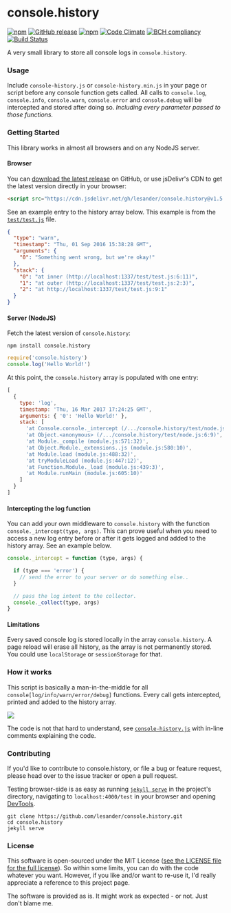 # console.history
[![npm](https://img.shields.io/npm/v/console.history.svg)]()
[![GitHub release](https://img.shields.io/github/release/lesander/console.history.svg?maxAge=2592000)]()
[![npm](https://img.shields.io/npm/dt/console.history.svg)]()
[![Code Climate](https://codeclimate.com/github/lesander/console.history/badges/gpa.svg)](https://codeclimate.com/github/lesander/console.history)
[![BCH compliancy](https://bettercodehub.com/edge/badge/lesander/console.history)](https://bettercodehub.com)
[![Build Status](https://travis-ci.org/lesander/console.history.svg?branch=master)](https://travis-ci.org/lesander/console.history)


A very small library to store all console logs in `console.history`.

### Usage
Include `console-history.js` or `console-history.min.js` in your page or script before any console function gets called. All calls to `console.log`, `console.info`, `console.warn`, `console.error` and `console.debug` will be intercepted and stored after doing so. *Including every parameter passed to those functions.*

### Getting Started
This library works in almost all browsers and on any NodeJS server.

#### Browser
You can [download the latest release](https://github.com/lesander/console.history/releases/latest) on GitHub, or use jsDelivr's CDN to get the latest version directly in your browser:
```html
<script src="https://cdn.jsdelivr.net/gh/lesander/console.history@v1.5.1/console-history.min.js"></script>
```
See an example entry to the history array below. This example is from the [`test/test.js`](test/test.js) file.
```json
{
  "type": "warn",
  "timestamp": "Thu, 01 Sep 2016 15:38:28 GMT",
  "arguments": {
    "0": "Something went wrong, but we're okay!"
  },
  "stack": {
    "0": "at inner (http://localhost:1337/test/test.js:6:11)",
    "1": "at outer (http://localhost:1337/test/test.js:2:3)",
    "2": "at http://localhost:1337/test/test.js:9:1"
  }
}
```

#### Server (NodeJS)
Fetch the latest version of `console.history`:
```shell
npm install console.history
```
```js
require('console.history')
console.log('Hello World!')
```
At this point, the `console.history` array is populated with one entry:
```js
[
  {
    type: 'log',
    timestamp: 'Thu, 16 Mar 2017 17:24:25 GMT',
    arguments: { '0': 'Hello World!' },
    stack: [
      'at Console.console._intercept (/.../console.history/test/node.js:4:11)',
      'at Object.<anonymous> (/.../console.history/test/node.js:6:9)',
      'at Module._compile (module.js:571:32)',
      'at Object.Module._extensions..js (module.js:580:10)',
      'at Module.load (module.js:488:32)',
      'at tryModuleLoad (module.js:447:12)',
      'at Function.Module._load (module.js:439:3)',
      'at Module.runMain (module.js:605:10)'
    ]
  }
]
```

#### Intercepting the log function
You can add your own middleware to `console.history` with the function `console._intercept(type, args)`. This can prove useful when you need to access a new log entry before or after it gets logged and added to the history array. See an example below.

```js
console._intercept = function (type, args) {

  if (type === 'error') {
    // send the error to your server or do something else..
  }

  // pass the log intent to the collector.
  console._collect(type, args)
}

```

#### Limitations

Every saved console log is stored locally in the array `console.history`. A page reload will erase all history, as the array is not permanently stored. You could use `localStorage` or `sessionStorage` for that.

### How it works
This script is basically a man-in-the-middle for all `console[log/info/warn/error/debug]` functions. Every call gets intercepted, printed and added to the history array.

![](test/diagram.png)

The code is not that hard to understand, see [`console-history.js`](/console-history.js) with in-line comments explaining the code.

### Contributing
If you'd like to contribute to console.history, or file a bug or feature request, please head over to the issue tracker or open a pull request.

Testing browser-side is as easy as running [`jekyll serve`](https://jekyllrb.com) in the project's directory, navigating to `localhost:4000/test` in your browser and opening [DevTools](https://developer.chrome.com/devtools).
```shell
git clone https://github.com/lesander/console.history.git
cd console.history
jekyll serve
```

### License
This software is open-sourced under the MIT License ([see the LICENSE file for the full license](/LICENSE)). So within some limits, you can do with the code whatever you want. However, if you like and/or want to re-use it, I'd really appreciate a reference to this project page.

The software is provided as is. It might work as expected - or not.
Just don't blame me.
